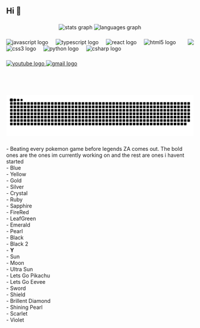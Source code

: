 <h2 align="left">Hi 👋</h2>

###

<div align="center">
  <img src="https://github-readme-stats.vercel.app/api?username=GreatNateDev&hide_title=false&hide_rank=false&show_icons=true&include_all_commits=true&count_private=true&disable_animations=false&theme=dracula&locale=en&hide_border=false" height="150" alt="stats graph"  />
  <img src="https://github-readme-stats.vercel.app/api/top-langs?username=GreatNateDev&locale=en&hide_title=false&layout=compact&card_width=320&langs_count=12&theme=radical&hide_border=false" height="150" alt="languages graph"  />
</div>

###

<img align="right" height="150" src="https://media2.giphy.com/media/v1.Y2lkPTc5MGI3NjExb2Y5ajVsbDkydXdjdjZ1N296ZzY4eWI2c2VibnJtbDVybXFhcmR0cyZlcD12MV9pbnRlcm5hbF9naWZfYnlfaWQmY3Q9Zw/j2xgBIuAgmrpS/giphy.webp"  />

###

<div align="left">
  <img src="https://cdn.jsdelivr.net/gh/devicons/devicon/icons/javascript/javascript-original.svg" height="30" alt="javascript logo"  />
  <img width="12" />
  <img src="https://cdn.jsdelivr.net/gh/devicons/devicon/icons/typescript/typescript-original.svg" height="30" alt="typescript logo"  />
  <img width="12" />
  <img src="https://cdn.jsdelivr.net/gh/devicons/devicon/icons/react/react-original.svg" height="30" alt="react logo"  />
  <img width="12" />
  <img src="https://cdn.jsdelivr.net/gh/devicons/devicon/icons/html5/html5-original.svg" height="30" alt="html5 logo"  />
  <img width="12" />
  <img src="https://cdn.jsdelivr.net/gh/devicons/devicon/icons/css3/css3-original.svg" height="30" alt="css3 logo"  />
  <img width="12" />
  <img src="https://cdn.jsdelivr.net/gh/devicons/devicon/icons/python/python-original.svg" height="30" alt="python logo"  />
  <img width="12" />
  <img src="https://cdn.jsdelivr.net/gh/devicons/devicon/icons/csharp/csharp-original.svg" height="30" alt="csharp logo"  />
</div>

###

<div align="left">
  <a href="https://www.youtube.com/@PokemonBattleQuestGodot" target="_blank">
    <img src="https://img.shields.io/static/v1?message=Youtube&logo=youtube&label=&color=FF0000&logoColor=white&labelColor=&style=for-the-badge" height="35" alt="youtube logo"  />
  </a>
  <a href="mailto://Nate@pelmel.net" target="_blank">
    <img src="https://img.shields.io/static/v1?message=Gmail&logo=gmail&label=&color=D14836&logoColor=white&labelColor=&style=for-the-badge" height="35" alt="gmail logo"  />
  </a>
</div>

###

<br clear="both">

<img src="https://raw.githubusercontent.com/GreatNateDev/GreatNateDev/output/snake.svg" alt="Snake animation" />

###

<p align="left">- Beating every pokemon game before legends ZA comes out. The bold ones are the ones im currently working on and the rest are ones i havent started<br>
- Blue<br>
-  Yellow<br>
-   Gold<br>
-    Silver<br>
- Crystal<br>
-  Ruby<br>
-   Sapphire<br>
-    FireRed<br>
- LeafGreen<br>
-  Emerald<br>
-   Pearl<br>
-   Black<br>
-   Black 2<br>
-    <b>Y</b><br>
-   Sun<br>
-   Moon<br>
-    Ultra Sun<br>
-  Lets Go Pikachu<br>
-  Lets Go Eevee<br>
-   Sword<br>
-    Shield<br>
- Brillent Diamond<br>
-  Shining Pearl<br>
-    Scarlet<br>
-    Violet<br>
</p>

###
